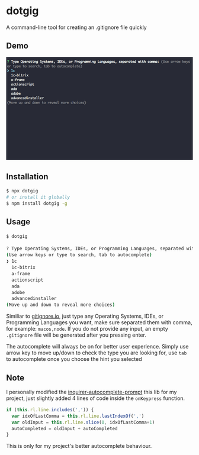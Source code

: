# dotgig

A command-line tool for creating an .gitignore file quickly

## Demo

![demo](demo.gif)

## Installation

```bash
$ npx dotgig 
# or install it globally 
$ npm install dotgig -g
```

## Usage

```bash
$ dotgig

? Type Operating Systems, IDEs, or Programming Languages, separated with comma:
(Use arrow keys or type to search, tab to autocomplete)
❯ 1c
  1c-bitrix
  a-frame
  actionscript
  ada
  adobe
  advancedinstaller
(Move up and down to reveal more choices)
```

Similiar to [gitignore.io](https://www.gitignore.io/), just type any Operating Systems, IDEs, or Programming Languages you want, make sure separated them with comma, for example: `macos,node`. If you do not provide any input, an empty `.gitignore` file will be generated after you pressing enter.

The autocomplete will always be on for better user experience. Simply use arrow key to move up/down to check the type you are looking for, use `tab` to autocomplete once you choose the hint you selected

## Note
I personally modified the [inquirer-autocomplete-prompt](https://github.com/mokkabonna/inquirer-autocomplete-prompt) this lib for my project, just slightly added 4 lines of code inside the `onKeypress` function. 

```javascript
if (this.rl.line.includes(',')) {
  var idxOfLastComma = this.rl.line.lastIndexOf(',')  
  var oldInput = this.rl.line.slice(0, idxOfLastComma+1)
  autoCompleted = oldInput + autoCompleted
}
```

This is only for my project's better autocomplete behaviour.